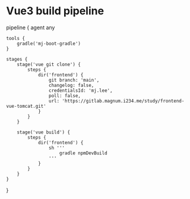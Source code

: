 # Vue3 build pipeline

pipeline {
    agent any
    
    tools {
        gradle('mj-boot-gradle')
    }
    
    stages {
        stage('vue git clone') {
            steps {
                dir('frontend') {
                    git branch: 'main',
                    changelog: false,
                    credentialsId: 'mj.lee',
                    poll: false,
                    url: 'https://gitlab.magnum.i234.me/study/frontend-vue-tomcat.git' 
                }
            }
        }
        
        stage('vue build') {
            steps {
                dir('frontend') {
                    sh '''
                        gradle npmDevBuild
                    '''
                }
            }
        }
    }
}
